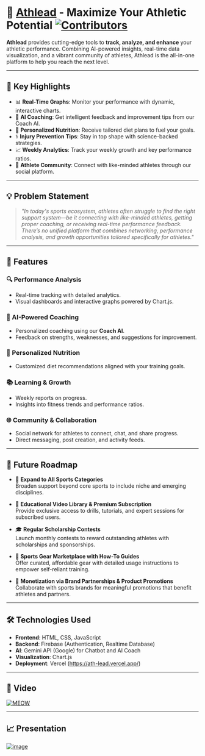 # 🏅 [Athlead](https://ath-lead.vercel.app/) - Maximize Your Athletic Potential [![Contributors](https://img.shields.io/github/contributors/Gagan-Gautam-02/Team-Pixel.svg)](https://github.com/Gagan-Gautam-02/Team-Pixel/graphs/contributors)


**Athlead** provides cutting-edge tools to **track, analyze, and enhance** your athletic performance. Combining AI-powered insights, real-time data visualization, and a vibrant community of athletes, Athlead is the all-in-one platform to help you reach the next level.

---

## 🚀 Key Highlights

- 📊 **Real-Time Graphs**: Monitor your performance with dynamic, interactive charts.
- 🧠 **AI Coaching**: Get intelligent feedback and improvement tips from our Coach AI.
- 🍎 **Personalized Nutrition**: Receive tailored diet plans to fuel your goals.
- ⚕️ **Injury Prevention Tips**: Stay in top shape with science-backed strategies.
- 📈 **Weekly Analytics**: Track your weekly growth and key performance ratios.
- 👥 **Athlete Community**: Connect with like-minded athletes through our social platform.

---

## 💡 Problem Statement

> _"In today's sports ecosystem, athletes often struggle to find the right support system—be it connecting with like-minded athletes, getting proper coaching, or receiving real-time performance feedback. There’s no unified platform that combines networking, performance analysis, and growth opportunities tailored specifically for athletes."_

---

## 🌟 Features

### 🔍 Performance Analysis
- Real-time tracking with detailed analytics.
- Visual dashboards and interactive graphs powered by Chart.js.

### 🧬 AI-Powered Coaching
- Personalized coaching using our **Coach AI**.
- Feedback on strengths, weaknesses, and suggestions for improvement.

### 🥗 Personalized Nutrition
- Customized diet recommendations aligned with your training goals.

### 📚 Learning & Growth
- Weekly reports on progress.
- Insights into fitness trends and performance ratios.

### 🌐 Community & Collaboration
- Social network for athletes to connect, chat, and share progress.
- Direct messaging, post creation, and activity feeds.

---

## 🚧 Future Roadmap

- 🏅 **Expand to All Sports Categories**  
  Broaden support beyond core sports to include niche and emerging disciplines.

- 🎥 **Educational Video Library & Premium Subscription**  
  Provide exclusive access to drills, tutorials, and expert sessions for subscribed users.

- 🎓 **Regular Scholarship Contests**  
  Launch monthly contests to reward outstanding athletes with scholarships and sponsorships.

- 🛒 **Sports Gear Marketplace with How-To Guides**  
  Offer curated, affordable gear with detailed usage instructions to empower self-reliant training.

- 💼 **Monetization via Brand Partnerships & Product Promotions**  
  Collaborate with sports brands for meaningful promotions that benefit athletes and partners.
___

## 🛠️ Technologies Used

- **Frontend**: HTML, CSS, JavaScript
- **Backend**: Firebase (Authentication, Realtime Database)
- **AI**: Gemini API (Google) for Chatbot and AI Coach
- **Visualization**: Chart.js
- **Deployment**: Vercel (https://ath-lead.vercel.app/)

---

## 🎥 Video

[![MEOW](https://img.youtube.com/vi/s2USMgKSt54/0.jpg)](https://www.youtube.com/watch?v=s2USMgKSt54)

---
## 📈 Presentation

[![image](https://github.com/user-attachments/assets/bdb00d01-a8e5-4c71-9e2d-baddfbb8e857)](https://www.canva.com/design/DAGkz_5r8fg/sAxlYIZXq3UeXC7Y_BpSKw/view?utm_content=DAGkz_5r8fg&utm_campaign=designshare&utm_medium=link2&utm_source=uniquelinks&utlId=h0c217d3324)



